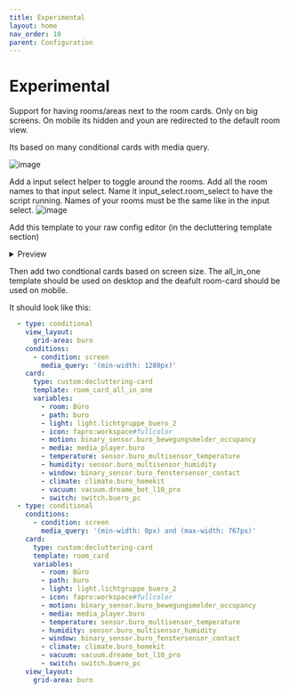 ```yaml
---
title: Experimental
layout: home
nav_order: 10
parent: Configuration
---
```


# Experimental

Support for having rooms/areas next to the room cards. 
Only on big screens. On mobile its hidden and youn are redirected to the default room view.

Its based on many conditional cards with media query.

![image](https://github.com/xBourner/auto-dash/assets/64064679/ef5d5394-edfd-4587-9c69-7dfe5acc64d3)


Add a input select helper to toggle around the rooms. Add all the room names to that input select.
Name it input_select.room_select to have the script running. Names of your rooms must be the same like in the input select.
![image](https://github.com/xBourner/auto-dash/assets/64064679/80de82bc-c672-4ca9-9081-2846f80ac12c)

Add this template to your raw config editor (in the decluttering template section)

<details>
<summary>Preview</summary>

{% highlight ruby %}
{% raw %}
  room_card_all_in_one:
    default:
      - climate: climate.study
    card:
      type: custom:room-card
      card_mod:
        style: |
          ha-card {
            min-height:160px;
          }
          .card-header .title{
              --mdc-icon-size: 55px;
          }
          .card-header{
              margin-bottom: auto;
          } 
          .entity span {
              font-size: 1.125rem !important;
              line-height: 1.75rem !important; 
              font-weight: 600;
              font-family: "Open Sans", sans-serif !important;
          }  
          .entities-row .entity {
              margin-top:-10px;
              margin-right:5px !important;
          }
          .entity span:last-child {
              font-size: 0.875rem !important;
              line-height: 1.25rem !important;
              color: rgb(155, 155, 155);
              font-family: "Open Sans", sans-serif !important;
          } 
          .entities-row:nth-child(3) .entity:nth-child(1):after{
              content: " - ";
          }      
          .entities-row:nth-child(4) span:last-child:before {
              content: " (";
          } 
          .entities-row:nth-child(4) span:last-child:after {
              content: "°C)";
          }     
          .card-header .entities-info-row{
              padding: 0px !important;
              right: 5px !important;
              top: 1px !important;
              flex-flow: column !important;
          }   
          .entities-info-row .entity.icon-entity {
            margin-bottom: -20px;
          }    
      tap_action:
        action: call-service
        service: input_select.select_option
        target:
          entity_id: input_select.room_select
        service_data:
          option: '[[room]]'
      double_tap_action:
        action: call-service
        service: light.toggle
        data: {}
        target:
          entity_id: '[[light]]'
      title: null
      entity: null
      icon: '[[icon]]'
      show_icon: true
      info_entities:
        - entity: '[[light]]'
          show_icon: true
        - entity: '[[switch]]'
          show_icon: true
          icon: mdi:power-plug
          hide_if:
            conditions:
              - condition: equals
                entity: '[[switch]]'
                value: 'off'
        - entity: '[[motion]]'
          show_icon: true
          hide_if:
            conditions:
              - condition: equals
                entity: '[[motion]]'
                value: 'off'
        - entity: '[[vacuum]]'
          show_icon: true
          hide_if:
            conditions:
              - condition: equals
                entity: '[[vacuum]]'
                value: idle
              - condition: equals
                entity: '[[vacuum]]'
                value: docked
        - entity: '[[media]]'
          show_icon: true
          icon: mdi:speaker
          hide_if:
            conditions:
              - condition: equals
                entity: '[[media]]'
                value: idle
              - condition: equals
                entity: '[[media]]'
                value: paused
        - entity: '[[media_group]]'
          show_icon: true
          icon: mdi:speaker
          hide_if:
            conditions:
              - condition: equals
                entity: '[[media_group]]'
                value: 'off'
        - entity: '[[door]]'
          show_icon: true
          hide_if:
            conditions:
              - condition: equals
                entity: '[[door]]'
                value: 'off'
        - entity: '[[lock]]'
          show_icon: true
        - entity: '[[window]]'
          show_icon: true
          icon:
            state_on: mdi:window-open-variant
            state_off: mdi:window-closed-variant
      rows:
        - entities:
            - entity: sun.sun
              name: '[[room]]'
              show_icon: false
              show_name: true
              tap_action:
                action: none
        - entities:
            - entity: '[[temperature]]'
              show_name: false
              show_icon: false
              show_state: true
            - entity: '[[humidity]]'
              show_name: false
              show_icon: false
              show_state: true
        - entities:
            - entity: '[[climate]]'
              attribute: temperature
              show_icon: false
              show_name: false
              show_state: true
          hide_if:
            conditions:
              - condition: equals
                entity: '[[climate]]'
                attribute: hvac_action
                value: idle
              - condition: equals
                entity: '[[climate]]'
                attribute: hvac_action
                value: 'off'
{% endraw %}
{% endhighlight %}

</details>

Then add two condtional cards based on screen size.
The all_in_one template should be used on desktop and the deafult room-card should be used on mobile.

It should look like this:

```yaml
  - type: conditional
    view_layout:
      grid-area: buro
    conditions:
      - condition: screen
        media_query: '(min-width: 1280px)'
    card:
      type: custom:decluttering-card
      template: room_card_all_in_one
      variables:
        - room: Büro
        - path: buro
        - light: light.lichtgruppe_buero_2
        - icon: fapro:workspace#fullcolor
        - motion: binary_sensor.buro_bewegungsmelder_occupancy
        - media: media_player.buro
        - temperature: sensor.buro_multisensor_temperature
        - humidity: sensor.buro_multisensor_humidity
        - window: binary_sensor.buro_fenstersensor_contact
        - climate: climate.buro_homekit
        - vacuum: vacuum.dreame_bot_l10_pro
        - switch: switch.buero_pc
  - type: conditional
    conditions:
      - condition: screen
        media_query: '(min-width: 0px) and (max-width: 767px)'
    card:
      type: custom:decluttering-card
      template: room_card
      variables:
        - room: Büro
        - path: buro
        - light: light.lichtgruppe_buero_2
        - icon: fapro:workspace#fullcolor
        - motion: binary_sensor.buro_bewegungsmelder_occupancy
        - media: media_player.buro
        - temperature: sensor.buro_multisensor_temperature
        - humidity: sensor.buro_multisensor_humidity
        - window: binary_sensor.buro_fenstersensor_contact
        - climate: climate.buro_homekit
        - vacuum: vacuum.dreame_bot_l10_pro
        - switch: switch.buero_pc
    view_layout:
      grid-area: buro
```
